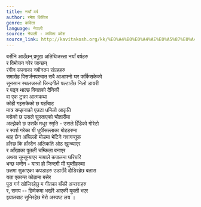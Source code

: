 ```yaml
---
title: नयाँ वर्ष
author: रमेश क्षितिज
genre: कविता
language: नेपाली
source: नेपाली - कविता कोश
source_link: http://kavitakosh.org/kk/%E0%A4%B0%E0%A4%AE%E0%A5%87%E0%A4%B6_%E0%A4%95%E0%A5%8D%E0%A4%B7%E0%A4%BF%E0%A4%A4%E0%A4%BF%E0%A4%9C
---
```


बर्सेनि आउँछन् प्रमुख अतिथिजस्ता नयाँ वर्षहरु  
र विमोचन गरेर जान्छन्  
रंगीन सपनाका नवीनतम संग्रहहरु  
समारोह विसर्जनपश्चात सबै आआफ्नो घर फर्किसकेको  
सुनसान स्थलजस्तो जिन्दगीले पल्टाउँछ निलो डायरी  
र पढ्न थाल्छ विगतको दैनिकी  
वा एक टुक्रा आत्मकथा  
कोही गइसकेको छ यहाँबाट  
मात्र सम्झनाको एउटा धमिलो आकृति  
बसेको छ उसले सुस्ताएको चौतारीमा  
अल्झेको छ उसकै मधुर स्मृति - उसले हिँडेको गोरेटो  
र स्पर्श गरेका यी धुपीसल्लाका बोटहरुमा  
थाह छैन अघिल्लो मोडमा भेटिने नवागन्तुक  
हाँस्छ कि हाँस्दैन अलिकति ओठ खुम्च्याएर  
र आँखाका पुतली चम्किला बनाएर  
अथवा सुम्सुम्याएर मायाले कपालमा घरिघरि  
भन्छ भन्दैन - यात्रा हो जिन्दगी यी घुम्तीहरुमा  
छतमा सुकाएका कपडाहरु उडाउँदै दौडिरहेछ बतास  
यता एकान्त कोठामा बसेर  
पुरा गर्न खोजिरहेछु म गीतका बाँकी अन्तराहरु  
र, समय -- छिमेकमा भर्खरै आएकी युवती भएर  
झ्यालबाट सुनिरहेछ मेरो अस्पष्ट लय ।
